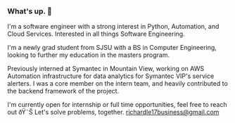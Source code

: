### What's up. 👋

I'm a software engineer with a strong interest in Python, Automation, and Cloud Services. 
Interested in all things Software Engineering. 

I'm a newly grad student from SJSU with a BS in Computer Engineering, looking to further my education in the masters program.


Previously interned at Symantec in Mountain View, working on AWS Automation infrastructure for data analytics for Symantec VIP's service alerters. 
I was a core member on the intern team, and heavily contributed to the backend framework of the project.

I'm currently open for internship or full time opportunities, feel free to reach out ðŸ˜Š
Let's solve problems, together.
richardle17business@gmail.com
